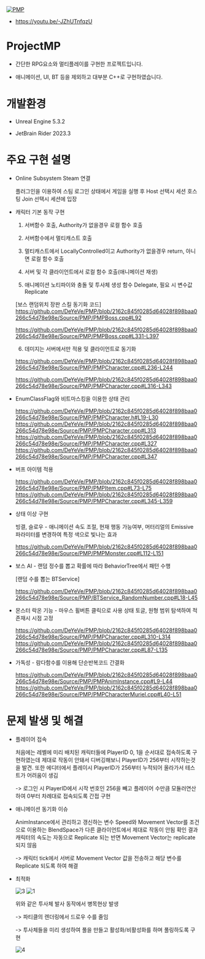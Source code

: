 [![PMP](http://img.youtube.com/vi/-JZhUTnfqzU/hqdefault.jpg)](https://youtu.be/-JZhUTnfqzU?t=0s) 

+ https://youtu.be/-JZhUTnfqzU

# ProjectMP


+ 간단한 RPG요소와 멀티플레이를 구현한 프로젝트입니다.

+ 애니메이션, UI, BT 등을 제외하고 대부분 C++로 구현하였습니다.

# 개발환경


+ Unreal Engine 5.3.2 

+ JetBrain Rider 2023.3


# 주요 구현 설명

+ Online Subsystem Steam 연결

  플러그인을 이용하여 스팀 로그인 상태에서 게임을 실행 후 Host 선택시 세션 호스팅 Join 선택시 세션에 입장

+ 캐릭터 기본 동작 구현

  1. 서버함수 호출, Authority가 없을경우 로컬 함수 호출

	2. 서버함수에서 멀티캐스트 호출

	3. 멀티캐스트에서 LocallyControlled이고 Authority가 없을경우 return, 아니면 로컬 함수 호출

	4. 서버 및 각 클라이언트에서 로컬 함수 호출(애니메이션 재생)

	5. 애니메이션 노티파이와 충돌 및 투사체 생성 함수 Delegate, 필요 시 변수값 Replicate

  [보스 랜덤위치 장판 스킬 동기화 코드]
  https://github.com/DeYeVe/PMP/blob/2162c845f0285d64028f898baa0266c54d78e98e/Source/PMP/PMPBoss.cpp#L92
  
  https://github.com/DeYeVe/PMP/blob/2162c845f0285d64028f898baa0266c54d78e98e/Source/PMP/PMPBoss.cpp#L331-L397
  
   6. 데미지는 서버에서만 적용 및 클라이언트로 동기화
  
  https://github.com/DeYeVe/PMP/blob/2162c845f0285d64028f898baa0266c54d78e98e/Source/PMP/PMPCharacter.cpp#L236-L244

  https://github.com/DeYeVe/PMP/blob/2162c845f0285d64028f898baa0266c54d78e98e/Source/PMP/PMPCharacter.cpp#L316-L343
 
+ EnumClassFlag와 비트마스킹을 이용한 상태 관리

	https://github.com/DeYeVe/PMP/blob/2162c845f0285d64028f898baa0266c54d78e98e/Source/PMP/PMPCharacter.h#L19-L30
	https://github.com/DeYeVe/PMP/blob/2162c845f0285d64028f898baa0266c54d78e98e/Source/PMP/PMPCharacter.cpp#L313
	https://github.com/DeYeVe/PMP/blob/2162c845f0285d64028f898baa0266c54d78e98e/Source/PMP/PMPCharacter.cpp#L327
	https://github.com/DeYeVe/PMP/blob/2162c845f0285d64028f898baa0266c54d78e98e/Source/PMP/PMPCharacter.cpp#L347

+ 버프 아이템 적용

	https://github.com/DeYeVe/PMP/blob/2162c845f0285d64028f898baa0266c54d78e98e/Source/PMP/PMPItem.cpp#L73-L75
	https://github.com/DeYeVe/PMP/blob/2162c845f0285d64028f898baa0266c54d78e98e/Source/PMP/PMPCharacter.cpp#L345-L359

+ 상태 이상 구현

	빙결, 슬로우 - 애니메이션 속도 조절, 현재 행동 가능여부, 머터리얼의 Emissive 파라미터를 변경하여 특정 색으로 빛나는 효과

	https://github.com/DeYeVe/PMP/blob/2162c845f0285d64028f898baa0266c54d78e98e/Source/PMP/PMPMonster.cpp#L112-L151
  
+  보스 AI - 랜덤 정수를 뽑고 확률에 따라 BehaviorTree에서 패턴 수행
	
	[랜덤 수를 뽑는 BTService]

	https://github.com/DeYeVe/PMP/blob/2162c845f0285d64028f898baa0266c54d78e98e/Source/PMP/BTService_RandomNumber.cpp#L18-L45

+ 몬스터 락온 기능 - 마우스 휠버튼 클릭으로 사용 상태 토글, 원형 범위 탐색하여 적 존재시 시점 고정

	https://github.com/DeYeVe/PMP/blob/2162c845f0285d64028f898baa0266c54d78e98e/Source/PMP/PMPCharacter.cpp#L310-L314
	https://github.com/DeYeVe/PMP/blob/2162c845f0285d64028f898baa0266c54d78e98e/Source/PMP/PMPCharacter.cpp#L87-L135

+ 가독성 - 람다함수를 이용해 단순반복코드 간결화

	https://github.com/DeYeVe/PMP/blob/2162c845f0285d64028f898baa0266c54d78e98e/Source/PMP/PMPAnimInstance.cpp#L9-L44
	https://github.com/DeYeVe/PMP/blob/2162c845f0285d64028f898baa0266c54d78e98e/Source/PMP/PMPCharacterMuriel.cpp#L40-L51
	

# 문제 발생 및 해결

 + 플레이어 접속
	
	 처음에는 레벨에 미리 배치된 캐릭터들에 PlayerID 0, 1을 순서대로 접속하도록 구현하였는데 제대로 작동이 안돼서 디버깅해보니 PlayerID가 256부터 시작하는것을 발견.
	또한 에디터에서 플레이시 PlayerID가 256부터 누적되어 올라가서 테스트가 어려움이 생김

	-> 로그인 시 PlayerID에서 시작 번호인 256을 빼고 플레이어 수만큼 모듈러연산하여 0부터 차례대로 접속되도록 간접 구현

 + 애니메이션 동기화 이슈

	AnimInstance에서 관리하고 갱신하는 변수 Speed와 Movement Vector를 조건으로 이용하는 BlendSpace가 다른 클라이언트에서 제대로 작동이 안됨
	확인 결과 캐릭터의 속도는 자동으로 Replicate 되는 반면 Movement Vector는 replicate되지 않음
	
	-> 캐릭터 tick에서 서버로 Movement Vector 값을 전송하고 해당 변수를 Replicate 되도록 하여 해결

 + 최적화

	![3](https://github.com/DeYeVe/PMP/assets/15682508/a8f3df6a-e05d-4b35-baa2-8846d1aa1b01)
	![1](https://github.com/DeYeVe/PMP/assets/15682508/adbb27b7-7328-4b68-8293-bc75193b798a)
	
 	위와 같은 투사체 발사 동작에서 병목현상 발생

	-> 파티클의 렌더링에서 드로우 수를 줄임
   
	-> 투사체들을 미리 생성하여 풀을 만들고 활성화/비활성화를 하며 풀링하도록 구현

 	![4](https://github.com/DeYeVe/PMP/assets/15682508/aed461ed-c6eb-494f-99a4-d2994db2e06d)


	
